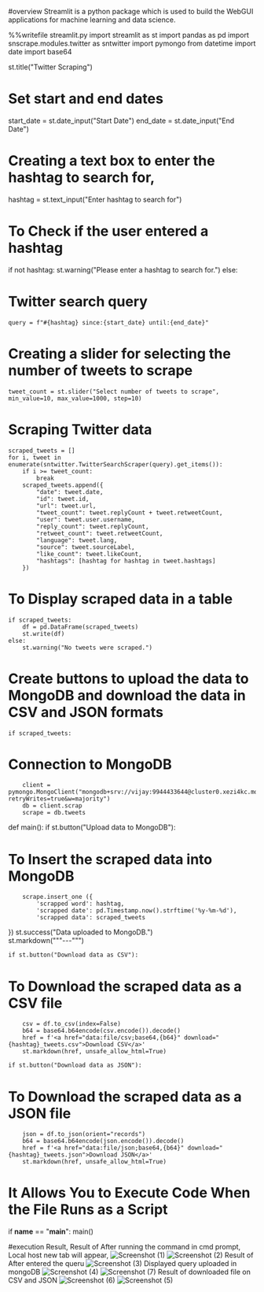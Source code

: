    #overview 
Streamlit is a python package which is used to build the WebGUI applications for machine learning and data science.


%%writefile streamlit.py
import streamlit as st
import pandas as pd
import snscrape.modules.twitter as sntwitter
import pymongo
from datetime import date
import base64

st.title("Twitter Scraping")
# Set start and end dates
start_date = st.date_input("Start Date")
end_date = st.date_input("End Date")
# Creating a text box to enter the hashtag to search for,
hashtag = st.text_input("Enter hashtag to search for")

# To Check if the user entered a hashtag
if not hashtag:
    st.warning("Please enter a hashtag to search for.")
else:
# Twitter search query
    query = f"#{hashtag} since:{start_date} until:{end_date}"

# Creating a slider for selecting the number of tweets to scrape
    tweet_count = st.slider("Select number of tweets to scrape", min_value=10, max_value=1000, step=10)

# Scraping Twitter data
    scraped_tweets = []
    for i, tweet in enumerate(sntwitter.TwitterSearchScraper(query).get_items()):
        if i >= tweet_count:
            break
        scraped_tweets.append({
            "date": tweet.date,
            "id": tweet.id,
            "url": tweet.url,
            "tweet_count": tweet.replyCount + tweet.retweetCount,
            "user": tweet.user.username,
            "reply_count": tweet.replyCount,
            "retweet_count": tweet.retweetCount,
            "language": tweet.lang,
            "source": tweet.sourceLabel,
            "like_count": tweet.likeCount,
            "hashtags": [hashtag for hashtag in tweet.hashtags]
        })

# To Display scraped data in a table
    if scraped_tweets:
        df = pd.DataFrame(scraped_tweets)
        st.write(df)
    else:
        st.warning("No tweets were scraped.")

# Create buttons to upload the data to MongoDB and download the data in CSV and JSON formats
    if scraped_tweets:
# Connection to MongoDB
        client = pymongo.MongoClient("mongodb+srv://vijay:9944433644@cluster0.xezi4kc.mongodb.net/?retryWrites=true&w=majority")
        db = client.scrap
        scrape = db.tweets
def main():
    if st.button("Upload data to MongoDB"):
# To Insert the scraped data into MongoDB
        scrape.insert_one ({
            'scrapped word': hashtag,
            'scrapped date': pd.Timestamp.now().strftime('%y-%m-%d'),
            'scrapped data': scraped_tweets
})
        st.success("Data uploaded to MongoDB.")   
        st.markdown("""---""")
        
    if st.button("Download data as CSV"):
# To Download the scraped data as a CSV file
        csv = df.to_csv(index=False)
        b64 = base64.b64encode(csv.encode()).decode()
        href = f'<a href="data:file/csv;base64,{b64}" download="{hashtag}_tweets.csv">Download CSV</a>'
        st.markdown(href, unsafe_allow_html=True)
        
    if st.button("Download data as JSON"):
# To Download the scraped data as a JSON file
        json = df.to_json(orient="records")
        b64 = base64.b64encode(json.encode()).decode()
        href = f'<a href="data:file/json;base64,{b64}" download="{hashtag}_tweets.json">Download JSON</a>'
        st.markdown(href, unsafe_allow_html=True)
        
 # It Allows You to Execute Code When the File Runs as a Script         
if __name__ == "__main__":
    main()
  
 #execution Result,
    Result of After running the command in cmd prompt, Local host new tab will appear,
 ![Screenshot (1)](https://user-images.githubusercontent.com/125632137/221567935-cfb94c29-f2f5-44cd-8741-4f3eabf0e777.png)
 ![Screenshot (2)](https://user-images.githubusercontent.com/125632137/221570829-fadaed05-b3c4-4010-a822-cc027dcf081d.png)
    Result of After entered the queru
 ![Screenshot (3)](https://user-images.githubusercontent.com/125632137/221571905-5acacf37-4647-4f22-a66d-602d4fa50266.png)
     Displayed query uploaded in mongoDB
 ![Screenshot (4)](https://user-images.githubusercontent.com/125632137/221574142-14253be3-4730-41fc-82c1-fcbb00dc79f1.png)
 ![Screenshot (7)](https://user-images.githubusercontent.com/125632137/221574279-a807f477-15d9-485a-8b68-d06347e9df6c.png)
     Result of downloaded file on CSV and JSON
 ![Screenshot (6)](https://user-images.githubusercontent.com/125632137/221574914-7f949b9a-46e6-4e33-8a19-ff1da8acf458.png)
 ![Screenshot (5)](https://user-images.githubusercontent.com/125632137/221575000-e3742c09-b804-451c-b504-203ed7d66dfd.png)

 

  
  

    
 
    
